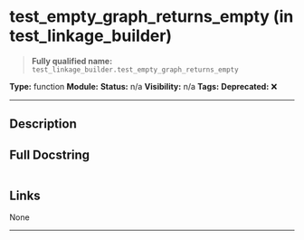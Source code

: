 # test_empty_graph_returns_empty (in test_linkage_builder)
> **Fully qualified name:** `test_linkage_builder.test_empty_graph_returns_empty`

**Type:** function
**Module:** 
**Status:** n/a
**Visibility:** n/a
**Tags:** 
**Deprecated:** ❌

---

## Description


## Full Docstring
```

```

## Links
None

---

